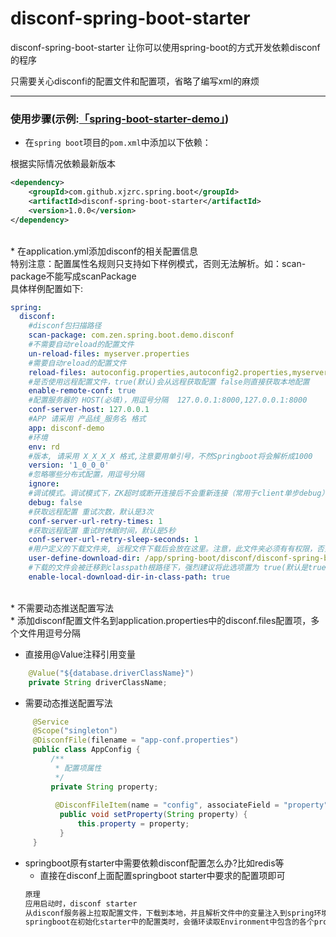  disconf-spring-boot-starter
===================================
 disconf-spring-boot-starter
让你可以使用spring-boot的方式开发依赖disconf的程序

只需要关心disconfi的配置文件和配置项，省略了编写xml的麻烦
*****

### 使用步骤(示例:[「spring-boot-starter-demo」](https://github.com/xjzrc/spring-boot-starter-demo))

* 在`spring boot`项目的`pom.xml`中添加以下依赖：

根据实际情况依赖最新版本
```xml
<dependency>
    <groupId>com.github.xjzrc.spring.boot</groupId>
    <artifactId>disconf-spring-boot-starter</artifactId>
    <version>1.0.0</version>
</dependency>
```
<br/>
* 在application.yml添加disconf的相关配置信息<br/>
特别注意：配置属性名规则只支持如下样例模式，否则无法解析。如：scan-package不能写成scanPackage
<br/>具体样例配置如下:

```yml
spring:
  disconf:
    #disconf包扫描路径
    scan-package: com.zen.spring.boot.demo.disconf
    #不需要自动reload的配置文件
    un-reload-files: myserver.properties
    #需要自动reload的配置文件
    reload-files: autoconfig.properties,autoconfig2.properties,myserver_slave.properties,testJson.json,testXml2.xml
    #是否使用远程配置文件，true(默认)会从远程获取配置 false则直接获取本地配置
    enable-remote-conf: true
    #配置服务器的 HOST(必填)，用逗号分隔  127.0.0.1:8000,127.0.0.1:8000
    conf-server-host: 127.0.0.1
    #APP 请采用 产品线_服务名 格式
    app: disconf-demo
    #环境
    env: rd
    #版本, 请采用 X_X_X_X 格式,注意要用单引号，不然Springboot将会解析成1000
    version: '1_0_0_0'
    #忽略哪些分布式配置，用逗号分隔
    ignore:
    #调试模式。调试模式下，ZK超时或断开连接后不会重新连接（常用于client单步debug）。非调试模式下，ZK超时或断开连接会自动重新连接。
    debug: false
    #获取远程配置 重试次数，默认是3次
    conf-server-url-retry-times: 1
    #获取远程配置 重试时休眠时间，默认是5秒
    conf-server-url-retry-sleep-seconds: 1
    #用户定义的下载文件夹, 远程文件下载后会放在这里。注意，此文件夹必须有有权限，否则无法下载到这里
    user-define-download-dir: /app/spring-boot/disconf/disconf-spring-boot-starter-demo
    #下载的文件会被迁移到classpath根路径下，强烈建议将此选项置为 true(默认是true)
    enable-local-download-dir-in-class-path: true
```

<br/>
* 不需要动态推送配置写法<br/>
  * 添加disconf配置文件名到application.properties中的disconf.files配置项，多个文件用逗号分隔
  
  * 直接用@Value注释引用变量
  
  ```java
      @Value("${database.driverClassName}")
      private String driverClassName;
  ```
 
* 需要动态推送配置写法<br/>

```java
     @Service
     @Scope("singleton")
     @DisconfFile(filename = "app-conf.properties")
     public class AppConfig {
         /**
          * 配置项属性
          */
         private String property;
         
          @DisconfFileItem(name = "config", associateField = "property")
           public void setProperty(String property) {
               this.property = property;
           }
     }
  ```
    
* springboot原有starter中需要依赖disconf配置怎么办?比如redis等 
  * 直接在disconf上面配置springboot starter中要求的配置项即可
  ```java
  原理
  应用启动时，disconf starter
  从disconf服务器上拉取配置文件，下载到本地，并且解析文件中的变量注入到spring环境Environment中, 供依赖的springboot starter使用
  springboot在初始化starter中的配置类时，会循环读取Environment中包含的各个properties，有符合配置类的变量，就注入到相应配置类
  ```



